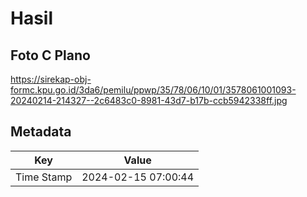 # Hasil

## Foto C Plano

https://sirekap-obj-formc.kpu.go.id/3da6/pemilu/ppwp/35/78/06/10/01/3578061001093-20240214-214327--2c6483c0-8981-43d7-b17b-ccb5942338ff.jpg


## Metadata

| Key        | Value               |
| ---------- | ------------------- |
| Time Stamp | 2024-02-15 07:00:44 |



